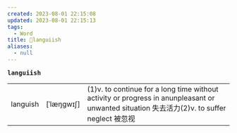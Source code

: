 ```yaml
---
created: 2023-08-01 22:15:08
updated: 2023-08-01 22:15:13
tags:
  - Word
title: 📖languiish
aliases:
  - null
---
```


<pre><strong>languiish</strong></pre>
|   |   |   |
|---|---|---|
|languish|[ˈlæŋgwɪʃ]|(1)v. to continue for a long time without activity or progress in anunpleasant or unwanted situation 失去活⼒(2)v. to suffer neglect 被忽视|